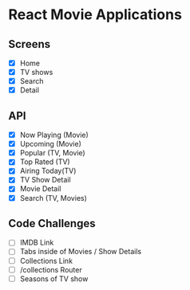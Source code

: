 # React Movie Applications

## Screens

- [x] Home
- [x] TV shows
- [x] Search
- [x] Detail

## API

- [x] Now Playing (Movie)
- [x] Upcoming (Movie)
- [x] Popular (TV, Movie)
- [x] Top Rated (TV)
- [x] Airing Today(TV)
- [x] TV Show Detail
- [x] Movie Detail
- [x] Search (TV, Movies)

## Code Challenges

- [ ] IMDB Link
- [ ] Tabs inside of Movies / Show Details
- [ ] Collections Link
- [ ] /collections Router
- [ ] Seasons of TV show
